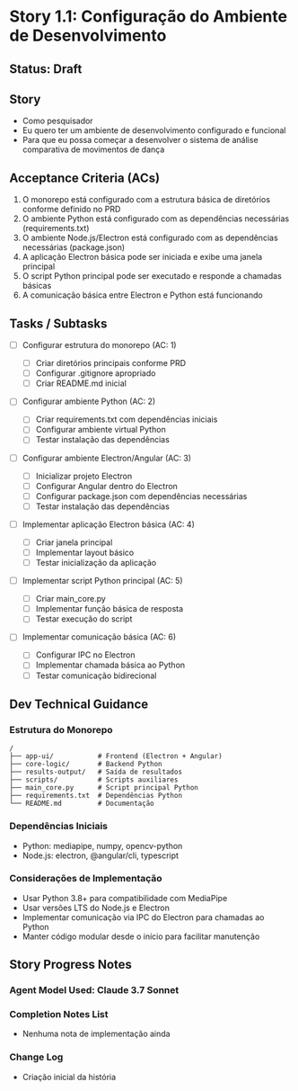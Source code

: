 # Story 1.1: Configuração do Ambiente de Desenvolvimento

## Status: Draft

## Story

- Como pesquisador
- Eu quero ter um ambiente de desenvolvimento configurado e funcional
- Para que eu possa começar a desenvolver o sistema de análise comparativa de movimentos de dança

## Acceptance Criteria (ACs)

1. O monorepo está configurado com a estrutura básica de diretórios conforme definido no PRD
2. O ambiente Python está configurado com as dependências necessárias (requirements.txt)
3. O ambiente Node.js/Electron está configurado com as dependências necessárias (package.json)
4. A aplicação Electron básica pode ser iniciada e exibe uma janela principal
5. O script Python principal pode ser executado e responde a chamadas básicas
6. A comunicação básica entre Electron e Python está funcionando

## Tasks / Subtasks

- [ ] Configurar estrutura do monorepo (AC: 1)

  - [ ] Criar diretórios principais conforme PRD
  - [ ] Configurar .gitignore apropriado
  - [ ] Criar README.md inicial

- [ ] Configurar ambiente Python (AC: 2)

  - [ ] Criar requirements.txt com dependências iniciais
  - [ ] Configurar ambiente virtual Python
  - [ ] Testar instalação das dependências

- [ ] Configurar ambiente Electron/Angular (AC: 3)

  - [ ] Inicializar projeto Electron
  - [ ] Configurar Angular dentro do Electron
  - [ ] Configurar package.json com dependências necessárias
  - [ ] Testar instalação das dependências

- [ ] Implementar aplicação Electron básica (AC: 4)

  - [ ] Criar janela principal
  - [ ] Implementar layout básico
  - [ ] Testar inicialização da aplicação

- [ ] Implementar script Python principal (AC: 5)

  - [ ] Criar main_core.py
  - [ ] Implementar função básica de resposta
  - [ ] Testar execução do script

- [ ] Implementar comunicação básica (AC: 6)
  - [ ] Configurar IPC no Electron
  - [ ] Implementar chamada básica ao Python
  - [ ] Testar comunicação bidirecional

## Dev Technical Guidance

### Estrutura do Monorepo

```
/
├── app-ui/           # Frontend (Electron + Angular)
├── core-logic/       # Backend Python
├── results-output/   # Saída de resultados
├── scripts/          # Scripts auxiliares
├── main_core.py      # Script principal Python
├── requirements.txt  # Dependências Python
└── README.md         # Documentação
```

### Dependências Iniciais

- Python: mediapipe, numpy, opencv-python
- Node.js: electron, @angular/cli, typescript

### Considerações de Implementação

- Usar Python 3.8+ para compatibilidade com MediaPipe
- Usar versões LTS do Node.js e Electron
- Implementar comunicação via IPC do Electron para chamadas ao Python
- Manter código modular desde o início para facilitar manutenção

## Story Progress Notes

### Agent Model Used: Claude 3.7 Sonnet

### Completion Notes List

- Nenhuma nota de implementação ainda

### Change Log

- Criação inicial da história
